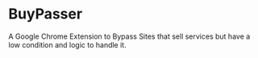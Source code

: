 # BuyPasser
A Google Chrome Extension to Bypass Sites that sell services but have a low condition and logic to handle it.

